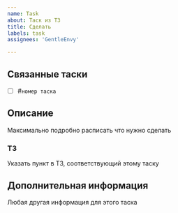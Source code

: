 ```yaml
---
name: Task
about: Таск из ТЗ
title: Сделать
labels: task
assignees: 'GentleEnvy'

---
```


## Связанные таски

- [ ] #`номер таска`

## Описание

Максимально подробно расписать что нужно сделать

### ТЗ

Указать пункт в ТЗ, соответствующий этому таску

## Дополнительная информация

Любая другая информация для этого таска
